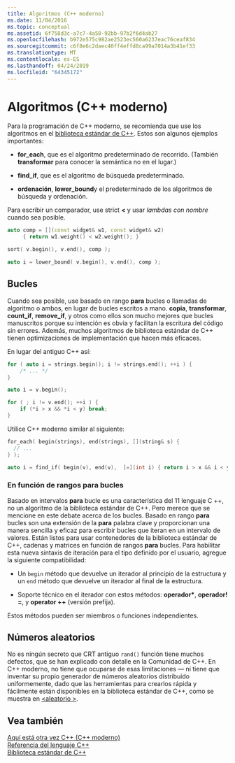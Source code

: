 ```yaml
---
title: Algoritmos (C++ moderno)
ms.date: 11/04/2016
ms.topic: conceptual
ms.assetid: 6f758d3c-a7c7-4a50-92bb-97b2f6d4ab27
ms.openlocfilehash: b972e575c982ae2523ec560a6237eac76ceaf834
ms.sourcegitcommit: c6f8e6c2daec40ff4effd8ca99a7014a3b41ef33
ms.translationtype: MT
ms.contentlocale: es-ES
ms.lasthandoff: 04/24/2019
ms.locfileid: "64345172"
---
```

# <a name="algorithms-modern-c"></a>Algoritmos (C++ moderno)

Para la programación de C++ moderno, se recomienda que use los algoritmos en el [biblioteca estándar de C++](../standard-library/cpp-standard-library-reference.md). Estos son algunos ejemplos importantes:

- **for_each**, que es el algoritmo predeterminado de recorrido. (También **transformar** para conocer la semántica no en el lugar.)

- **find_if**, que es el algoritmo de búsqueda predeterminado.

- **ordenación**, **lower_bound**y el predeterminado de los algoritmos de búsqueda y ordenación.

Para escribir un comparador, use strict **<** y usar *lambdas con nombre* cuando sea posible.

```cpp
auto comp = [](const widget& w1, const widget& w2)
     { return w1.weight() < w2.weight(); }

sort( v.begin(), v.end(), comp );

auto i = lower_bound( v.begin(), v.end(), comp );
```

## <a name="loops"></a>Bucles

Cuando sea posible, use basado en rango **para** bucles o llamadas de algoritmo o ambos, en lugar de bucles escritos a mano. **copia**, **transformar**, **count_if**, **remove_if**, y otros como ellos son mucho mejores que bucles manuscritos porque su intención es obvia y facilitan la escritura del código sin errores. Además, muchos algoritmos de biblioteca estándar de C++ tienen optimizaciones de implementación que hacen más eficaces.

En lugar del antiguo C++ así:

```cpp
for ( auto i = strings.begin(); i != strings.end(); ++i ) {
    /* ... */
}

auto i = v.begin();

for ( ; i != v.end(); ++i ) {
    if (*i > x && *i < y) break;
}
```

Utilice C++ moderno similar al siguiente:

```cpp
for_each( begin(strings), end(strings), [](string& s) {
  // ...
} );

auto i = find_if( begin(v), end(v),  [=](int i) { return i > x && i < y; } );
```

### <a name="range-based-for-loops"></a>En función de rangos para bucles

Basado en intervalos **para** bucle es una característica del 11 lenguaje C ++, no un algoritmo de la biblioteca estándar de C++. Pero merece que se mencione en este debate acerca de los bucles. Basado en rango **para** bucles son una extensión de la **para** palabra clave y proporcionan una manera sencilla y eficaz para escribir bucles que iteran en un intervalo de valores. Están listos para usar contenedores de la biblioteca estándar de C++, cadenas y matrices en función de rangos **para** bucles. Para habilitar esta nueva sintaxis de iteración para el tipo definido por el usuario, agregue la siguiente compatibilidad:

- Un `begin` método que devuelve un iterador al principio de la estructura y un `end` método que devuelve un iterador al final de la estructura.

- Soporte técnico en el iterador con estos métodos: **operador**<strong>\*</strong>, **operador! =**, y **operator ++** (versión prefija).

Estos métodos pueden ser miembros o funciones independientes.

## <a name="random-numbers"></a>Números aleatorios

No es ningún secreto que CRT antiguo `rand()` función tiene muchos defectos, que se han explicado con detalle en la Comunidad de C++. En C++ moderno, no tiene que ocuparse de esas limitaciones — ni tiene que inventar su propio generador de números aleatorios distribuido uniformemente, dado que las herramientas para crearlos rápida y fácilmente están disponibles en la biblioteca estándar de C++, como se muestra en [ \<aleatorio >](../standard-library/random.md).

## <a name="see-also"></a>Vea también

[Aquí está otra vez C++ (C++ moderno)](../cpp/welcome-back-to-cpp-modern-cpp.md)<br/>
[Referencia del lenguaje C++](../cpp/cpp-language-reference.md)<br/>
[Biblioteca estándar de C++](../standard-library/cpp-standard-library-reference.md)<br/>
